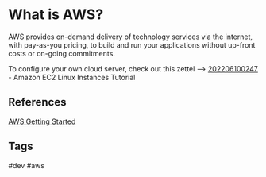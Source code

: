 # What is AWS?

AWS provides on-demand delivery of technology services via the internet, with pay-as-you pricing, to build and run your applications without up-front costs or on-going commitments.  

To configure your own cloud server, check out this zettel --> [202206100247](../202206100247) - Amazon EC2 Linux Instances Tutorial

## References
[AWS Getting Started](https://aws.amazon.com/getting-started/?nc1=f_cc)

## Tags
#dev #aws
